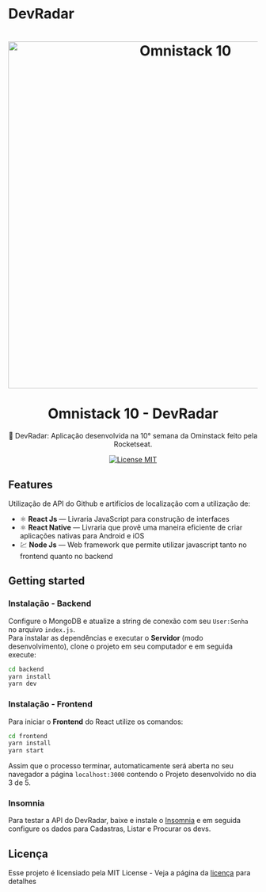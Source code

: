 # DevRadar

<h1 align="center">
  <img src="https://i.imgur.com/O04nWsz.png" alt="Omnistack 10" width="700">
<br>
<br>
Omnistack 10 - DevRadar
</h1>

<p align="center"> 🚀 DevRadar: Aplicação desenvolvida na 10° semana da Ominstack feito pela Rocketseat.

<p align="center">
  <a href="https://opensource.org/licenses/MIT">
    <img src="https://img.shields.io/badge/License-MIT-blue.svg" alt="License MIT">
  </a>
</p>

## Features
Utilização de API do Github e artifícios de localização com a utilização de:

- ⚛️ **React Js** — Livraria JavaScript para construção de interfaces
- ⚛️ **React Native** — Livraria que provê uma maneira eficiente de criar aplicações nativas para Android e iOS
- 💹 **Node Js** — Web framework que permite utilizar javascript tanto no frontend quanto no backend

## Getting started

### Instalação - Backend
Configure o MongoDB e atualize a string de conexão com seu `User:Senha` no arquivo `index.js`.  
Para instalar as dependências e executar o **Servidor** (modo desenvolvimento), clone o projeto em seu computador e em seguida execute:
```bash
cd backend
yarn install
yarn dev
```

### Instalação - Frontend
Para iniciar o **Frontend** do React utilize os comandos:
```bash
cd frontend
yarn install
yarn start
```
Assim que o processo terminar, automaticamente será aberta no seu navegador a página `localhost:3000` contendo o Projeto desenvolvido no dia 3 de 5.  

### Insomnia 
Para testar a API do DevRadar, baixe e instale o [Insomnia](https://insomnia.rest/download/) e em seguida configure os dados para Cadastras, Listar e Procurar os devs.

## Licença

Esse projeto é licensiado pela MIT License - Veja a página da [licença](https://opensource.org/licenses/MIT) para detalhes
